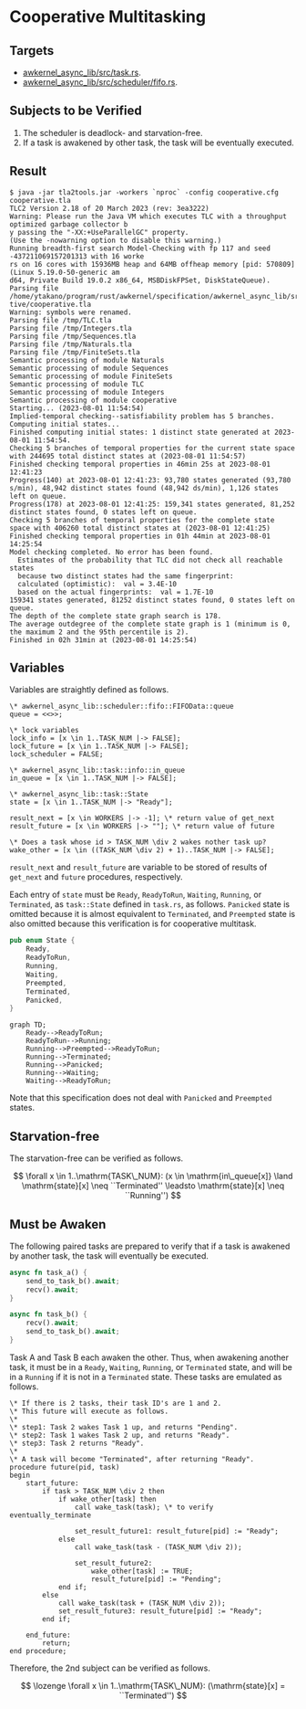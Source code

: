 # Cooperative Multitasking

## Targets

- [awkernel_async_lib/src/task.rs](../../../../../awkernel_async_lib/src/task.rs).
- [awkernel_async_lib/src/scheduler/fifo.rs](../../../../../awkernel_async_lib/src/scheduler/fifo.rs).

## Subjects to be Verified

1. The scheduler is deadlock- and starvation-free.
2. If a task is awakened by other task, the task will be eventually executed.

## Result

```text
$ java -jar tla2tools.jar -workers `nproc` -config cooperative.cfg cooperative.tla
TLC2 Version 2.18 of 20 March 2023 (rev: 3ea3222)
Warning: Please run the Java VM which executes TLC with a throughput optimized garbage collector b
y passing the "-XX:+UseParallelGC" property.
(Use the -nowarning option to disable this warning.)
Running breadth-first search Model-Checking with fp 117 and seed -437211069157201313 with 16 worke
rs on 16 cores with 15936MB heap and 64MB offheap memory [pid: 570809] (Linux 5.19.0-50-generic am
d64, Private Build 19.0.2 x86_64, MSBDiskFPSet, DiskStateQueue).
Parsing file /home/ytakano/program/rust/awkernel/specification/awkernel_async_lib/src/task/coopera
tive/cooperative.tla
Warning: symbols were renamed.
Parsing file /tmp/TLC.tla
Parsing file /tmp/Integers.tla
Parsing file /tmp/Sequences.tla
Parsing file /tmp/Naturals.tla
Parsing file /tmp/FiniteSets.tla
Semantic processing of module Naturals
Semantic processing of module Sequences
Semantic processing of module FiniteSets
Semantic processing of module TLC
Semantic processing of module Integers
Semantic processing of module cooperative
Starting... (2023-08-01 11:54:54)
Implied-temporal checking--satisfiability problem has 5 branches.
Computing initial states...
Finished computing initial states: 1 distinct state generated at 2023-08-01 11:54:54.
Checking 5 branches of temporal properties for the current state space with 244695 total distinct states at (2023-08-01 11:54:57)
Finished checking temporal properties in 46min 25s at 2023-08-01 12:41:23
Progress(140) at 2023-08-01 12:41:23: 93,780 states generated (93,780 s/min), 48,942 distinct states found (48,942 ds/min), 1,126 states left on queue.
Progress(178) at 2023-08-01 12:41:25: 159,341 states generated, 81,252 distinct states found, 0 states left on queue.
Checking 5 branches of temporal properties for the complete state space with 406260 total distinct states at (2023-08-01 12:41:25)
Finished checking temporal properties in 01h 44min at 2023-08-01 14:25:54
Model checking completed. No error has been found.
  Estimates of the probability that TLC did not check all reachable states
  because two distinct states had the same fingerprint:
  calculated (optimistic):  val = 3.4E-10
  based on the actual fingerprints:  val = 1.7E-10
159341 states generated, 81252 distinct states found, 0 states left on queue.
The depth of the complete state graph search is 178.
The average outdegree of the complete state graph is 1 (minimum is 0, the maximum 2 and the 95th percentile is 2).
Finished in 02h 31min at (2023-08-01 14:25:54)
```

## Variables

Variables are straightly defined as follows.

```
\* awkernel_async_lib::scheduler::fifo::FIFOData::queue
queue = <<>>;

\* lock variables
lock_info = [x \in 1..TASK_NUM |-> FALSE];
lock_future = [x \in 1..TASK_NUM |-> FALSE];
lock_scheduler = FALSE;

\* awkernel_async_lib::task::info::in_queue
in_queue = [x \in 1..TASK_NUM |-> FALSE];

\* awkernel_async_lib::task::State
state = [x \in 1..TASK_NUM |-> "Ready"];

result_next = [x \in WORKERS |-> -1]; \* return value of get_next
result_future = [x \in WORKERS |-> ""]; \* return value of future

\* Does a task whose id > TASK_NUM \div 2 wakes nother task up?
wake_other = [x \in ((TASK_NUM \div 2) + 1)..TASK_NUM |-> FALSE];
```

`result_next` and `result_future` are variable to be stored of results of
`get_next` and `future` procedures, respectively.

Each entry of `state` must be `Ready`, `ReadyToRun`, `Waiting`, `Running`, or `Terminated`,
as `task::State` defined in `task.rs`, as follows.
`Panicked` state is omitted because it is almost equivalent to `Terminated`,
and `Preempted` state is also omitted because this verification is for cooperative multitask.

```rust
pub enum State {
    Ready,
    ReadyToRun,
    Running,
    Waiting,
    Preempted,
    Terminated,
    Panicked,
}
```

```mermaid
graph TD;
    Ready-->ReadyToRun;
    ReadyToRun-->Running;
    Running-->Preempted-->ReadyToRun;
    Running-->Terminated;
    Running-->Panicked;
    Running-->Waiting;
    Waiting-->ReadyToRun;
```

Note that this specification does not deal with `Panicked` and `Preempted` states.

## Starvation-free

The starvation-free can be verified as follows.

$$
\forall x \in 1..\mathrm{TASK\_NUM}:
    (x \in \mathrm{in\_queue[x]} \land \mathrm{state}[x] \neq ``Terminated'' \leadsto \mathrm{state}[x] \neq ``Running'')
$$

## Must be Awaken

The following paired tasks are prepared to verify that if a task is awakened by another task, the task will eventually be executed.

```rust
async fn task_a() {
    send_to_task_b().await;
    recv().await;
}

async fn task_b() {
    recv().await;
    send_to_task_b().await;
}
```
Task A and Task B each awaken the other.
Thus, when awakening another task, it must be in a `Ready`, `Waiting`, `Running`, or `Terminated` state, and will be in a `Running` if it is not in a `Terminated` state.
These tasks are emulated as follows.

```text
\* If there is 2 tasks, their task ID's are 1 and 2.
\* This future will execute as follows.
\*
\* step1: Task 2 wakes Task 1 up, and returns "Pending".
\* step2: Task 1 wakes Task 2 up, and returns "Ready".
\* step3: Task 2 returns "Ready".
\*
\* A task will become "Terminated", after returning "Ready".
procedure future(pid, task)
begin
    start_future:
        if task > TASK_NUM \div 2 then
            if wake_other[task] then
                call wake_task(task); \* to verify eventually_terminate

                set_result_future1: result_future[pid] := "Ready";
            else
                call wake_task(task - (TASK_NUM \div 2));

                set_result_future2:
                    wake_other[task] := TRUE;
                    result_future[pid] := "Pending";
            end if;
        else
            call wake_task(task + (TASK_NUM \div 2));
            set_result_future3: result_future[pid] := "Ready";
        end if;

    end_future:
        return;
end procedure;
```

Therefore, the 2nd subject can be verified as follows.

$$
\lozenge \forall x \in 1..\mathrm{TASK\_NUM}: (\mathrm{state}[x] = ``Terminated'')
$$

